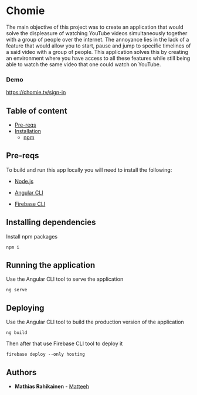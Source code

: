 # Chomie

The main objective of this project was to create an application that would solve the displeasure of watching YouTube videos simultaneously together with a group of people over the internet. The annoyance lies in the lack of a feature that would allow you to start, pause and jump to specific timelines of a said video with a group of people. This application solves this by creating an environment where you have access to all these features while still being able to watch the same video that one could watch on YouTube.

### Demo

https://chomie.tv/sign-in

## Table of content

- [Pre-reqs](#Pre-reqs)
- [Installation](#installation)
  - [npm](#npm)

## Pre-reqs

To build and run this app locally you will need to install the following:

- [Node.js](https://nodejs.org/en/)

- [Angular CLI](https://cli.angular.io/)

- [Firebase CLI](https://firebase.google.com/docs/cli)

## Installing dependencies

Install npm packages

```
npm i
```

## Running the application

Use the Angular CLI tool to serve the application

```
ng serve
```

## Deploying

Use the Angular CLI tool to build the production version of the application

```
ng build
```

Then after that use Firebase CLI tool to deploy it

```
firebase deploy --only hosting
```

## Authors

- **Mathias Rahikainen** - [Matteeh](https://github.com/matteeh)
